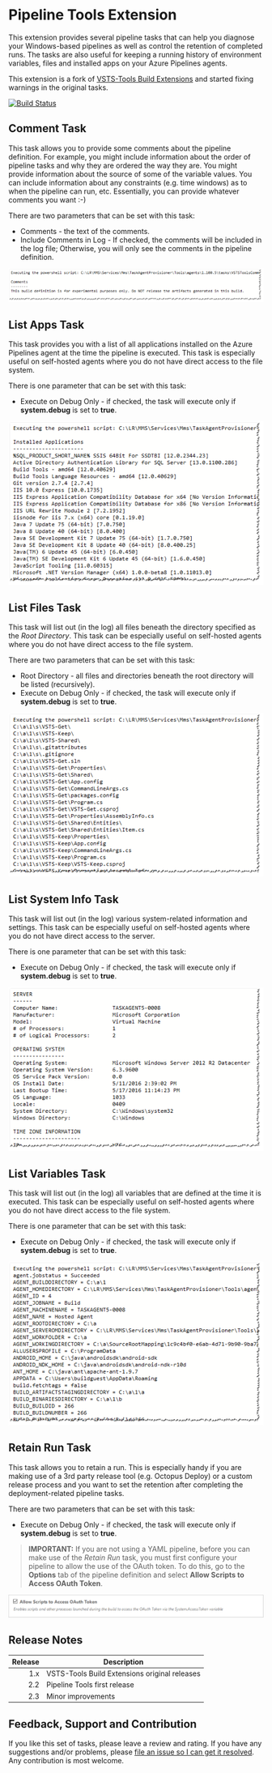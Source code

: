 # Pipeline Tools Extension

This extension provides several pipeline tasks that can help you diagnose your Windows-based pipelines as well as control the retention of completed runs. The tasks are also useful for keeping a running history of environment variables, files and installed apps on your Azure Pipelines agents.

This extension is a fork of [VSTS-Tools Build Extensions](https://marketplace.visualstudio.com/items?itemName=moonspace-labs-llc.vsts-tools-build-extensions) and started fixing warnings in the original tasks.

[![Build Status](https://dev.azure.com/totodem/Pipeline-Tools/_apis/build/status/Pipeline-Tools?branchName=master)](https://dev.azure.com/totodem/Pipeline-Tools/_build/latest?definitionId=10&branchName=master)

## Comment Task

This task allows you to provide some comments about the pipeline definition. For example, you might include information about the order of pipeline tasks and why they are ordered the way they are. You might provide information about the source of some of the variable values. You can include information about any constraints (e.g. time windows) as to when the pipeline can run, etc. Essentially, you can provide whatever comments you want :-)

There are two parameters that can be set with this task:

* Comments - the text of the comments.
* Include Comments in Log - If checked, the comments will be included in the log file; Otherwise, you will only see the comments in the pipeline definition.

![Comment task](https://github.com/Thilas/Pipeline-Tools/blob/master/Resources/Comment.png?raw=true)

## List Apps Task

This task provides you with a list of all applications installed on the Azure Pipelines agent at the time the pipeline is executed. This task is especially useful on self-hosted agents where you do not have direct access to the file system.

There is one parameter that can be set with this task:

* Execute on Debug Only - if checked, the task will execute only if **system.debug** is set to **true**.

![List Apps task](https://github.com/Thilas/Pipeline-Tools/blob/master/Resources/ListApps.png?raw=true)

## List Files Task

This task will list out (in the log) all files beneath the directory specified as the *Root Directory*. This task can be especially useful on self-hosted agents where you do not have direct access to the file system.

There are two parameters that can be set with this task:

* Root Directory - all files and directories beneath the root directory will be listed (recursively).
* Execute on Debug Only - if checked, the task will execute only if **system.debug** is set to **true**.

![List Files task](https://github.com/Thilas/Pipeline-Tools/blob/master/Resources/ListFiles.png?raw=true)

## List System Info Task

This task will list out (in the log) various system-related information and settings. This task can be especially useful on self-hosted agents where you do not have direct access to the server.

There is one parameter that can be set with this task:

* Execute on Debug Only - if checked, the task will execute only if **system.debug** is set to **true**.

![List System Info task](https://github.com/Thilas/Pipeline-Tools/blob/master/Resources/ListSystemInfo.png?raw=true)

## List Variables Task

This task will list out (in the log) all variables that are defined at the time it is executed. This task can be especially useful on self-hosted agents where you do not have direct access to the file system.

There is one parameter that can be set with this task:

* Execute on Debug Only - if checked, the task will execute only if **system.debug** is set to **true**.

![List Variables task](https://github.com/Thilas/Pipeline-Tools/blob/master/Resources/ListVariables.png?raw=true)

## Retain Run Task

This task allows you to retain a run. This is especially handy if you are making use of a 3rd party release tool (e.g. Octopus Deploy) or a custom release process and you want to set the retention after completing the deployment-related pipeline tasks.

There are two parameters that can be set with this task:

* Execute on Debug Only - if checked, the task will execute only if **system.debug** is set to **true**.

> **IMPORTANT:** If you are not using a YAML pipeline, before you can make use of the *Retain Run* task, you must first configure your pipeline to allow the use of the OAuth token. To do this, go to the **Options** tab of the pipeline definition and select **Allow Scripts to Access OAuth Token**.

![OAuth token](https://github.com/Thilas/Pipeline-Tools/blob/master/Resources/OAuth.png?raw=true)

## Release Notes

| Release | Description                                   |
| -------:| --------------------------------------------- |
| 1.x     | VSTS-Tools Build Extensions original releases |
| 2.2     | Pipeline Tools first release                  |
| 2.3     | Minor improvements                            |

## Feedback, Support and Contribution

If you like this set of tasks, please leave a review and rating. If you have any suggestions and/or problems, please [file an issue so I can get it resolved](https://github.com/Thilas/Pipeline-Tools/issues). Any contribution is most welcome.
